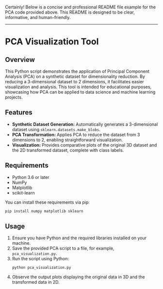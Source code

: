 Certainly! Below is a concise and professional README file example for the PCA code provided above. This README is designed to be clear, informative, and human-friendly.

---

# PCA Visualization Tool

## Overview
This Python script demonstrates the application of Principal Component Analysis (PCA) on a synthetic dataset for dimensionality reduction. By reducing a 3-dimensional dataset to 2 dimensions, it facilitates easier visualization and analysis. This tool is intended for educational purposes, showcasing how PCA can be applied to data science and machine learning projects.

## Features
- **Synthetic Dataset Generation:** Automatically generates a 3-dimensional dataset using `sklearn.datasets.make_blobs`.
- **PCA Transformation:** Applies PCA to reduce the dataset from 3 dimensions to 2, enabling straightforward visualization.
- **Visualization:** Provides comparative plots of the original 3D dataset and the 2D transformed dataset, complete with class labels.

## Requirements
- Python 3.6 or later
- NumPy
- Matplotlib
- scikit-learn

You can install these requirements via pip:
```sh
pip install numpy matplotlib sklearn
```

## Usage
1. Ensure you have Python and the required libraries installed on your machine.
2. Save the provided PCA script to a file, for example, `pca_visualization.py`.
3. Run the script using Python:
   ```sh
   python pca_visualization.py
   ```
4. Observe the output plots displaying the original data in 3D and the transformed data in 2D.
